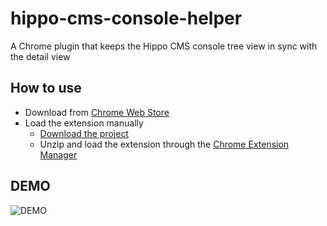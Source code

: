 # hippo-cms-console-helper

A Chrome plugin that keeps the Hippo CMS console tree view in sync with the detail view

## How to use

- Download from [Chrome Web Store](https://chrome.google.com/webstore/detail/hippo-cms-console-helper/cfgilafjddciddcepdaaglgcggfpaepi)
- Load the extension manually
  - [Download the project](https://github.com/daveychu/hippo-cms-console-helper/archive/master.zip)
  - Unzip and load the extension through the [Chrome Extension Manager](https://developer.chrome.com/extensions/getstarted)

## DEMO

![DEMO](https://github.com/daveychu/hippo-cms-console-helper/blob/master/demo.gif)
